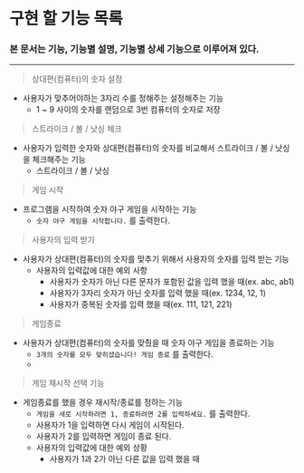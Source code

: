 # 구현 할 기능 목록

### 본 문서는 기능, 기능별 설명, 기능별 상세 기능으로 이루어져 있다.

---

> 상대편(컴퓨터)의 숫자 설정
>
- 사용자가 맞추어야하는 3자리 수를 정해주는 설정해주는 기능
  - 1 ~ 9 사이의 숫자를 랜덤으로 3번 컴퓨터의 숫자로 저장

> 스트라이크 / 볼 / 낫싱 체크
>
- 사용자가 입력한 숫자와 상대편(컴퓨터)의 숫자를 비교해서 스트라이크 / 볼 / 낫싱 을 체크해주는 기능
  - 스트라이크 / 볼 / 낫싱
> 게임 시작
>
- 프로그램을 시작하여 숫자 야구 게임을 시작하는 기능
    - `숫자 야구 게임을 시작합니다.` 를 출력한다.
> 사용자의 입력 받기
>
- 사용자가 상대편(컴퓨터)의 숫자를 맞추기 위해서 사용자의 숫자를 입력 받는 기능
  - 사용자의 입력값에 대한 예외 사항
    - 사용자가 숫자가 아닌 다른 문자가 포함된 값을 입력 했을 때(ex. abc, ab1)
    - 사용자가 3자리 숫자가 아닌 숫자를 입력 했을 때(ex. 1234, 12, 1)
    - 사용자가 중복된 숫자를 입력 했을 때(ex. 111, 121, 221)

> 게임종료
>
- 사용자가 상대편(컴퓨터)의 숫자를 맞췄을 때 숫자 야구 게임을 종료하는 기능
    - `3개의 숫자를 모두 맞히셨습니다! 게임 종료` 를 출력한다.
    - 

> 게임 재시작 선택 기능
>
- 게임종료를 했을 경우 재시작/종료를 정하는 기능
    - `게임을 새로 시작하려면 1, 종료하려면 2를 입력하세요.` 를 출력한다.
    - 사용자가 1을 입력하면 다시 게임이 시작된다.
    - 사용자가 2를 입력하면 게임이 종료 된다. 
    - 사용자의 입력값에 대한 예외 상황
      - 사용자가 1과 2가 아닌 다른 값을 입력 했을 때